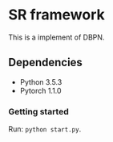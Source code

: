 # SR framework

This is a implement of DBPN.   <br>

## Dependencies
* Python 3.5.3
* Pytorch 1.1.0

### Getting started
Run: `python start.py`. 
